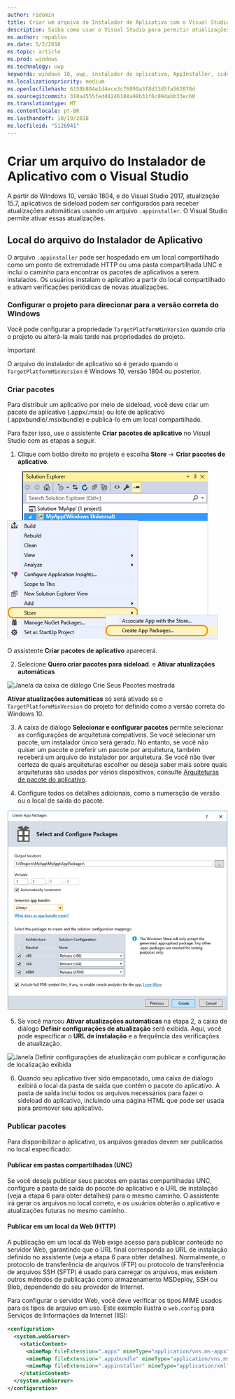 ```yaml
---
author: ridomin
title: Criar um arquivo do Instalador de Aplicativo com o Visual Studio
description: Saiba como usar o Visual Studio para permitir atualizações automáticas usando o arquivo .appinstaller.
ms.author: rmpablos
ms.date: 5/2/2018
ms.topic: article
ms.prod: windows
ms.technology: uwp
keywords: windows 10, uwp, instalador do aplicativo, AppInstaller, sideload
ms.localizationpriority: medium
ms.openlocfilehash: 6158b804e1d4ece3c76099a3f8d33d5fa562078d
ms.sourcegitcommit: 310a4555fedd4246188a98b31f6c094abb33ec60
ms.translationtype: MT
ms.contentlocale: pt-BR
ms.lasthandoff: 10/19/2018
ms.locfileid: "5126941"
---
```

# <a name="create-an-app-installer-file-with-visual-studio"></a>Criar um arquivo do Instalador de Aplicativo com o Visual Studio

A partir do Windows 10, versão 1804, e do Visual Studio 2017, atualização 15.7, aplicativos de sideload podem ser configurados para receber atualizações automáticas usando um arquivo `.appinstaller`. O Visual Studio permite ativar essas atualizações.

## <a name="app-installer-file-location"></a>Local do arquivo do Instalador de Aplicativo
O arquivo `.appinstaller` pode ser hospedado em um local compartilhado como um ponto de extremidade HTTP ou uma pasta compartilhada UNC e inclui o caminho para encontrar os pacotes de aplicativos a serem instalados. Os usuários instalam o aplicativo a partir do local compartilhado e ativam verificações periódicas de novas atualizações. 


### <a name="configure-the-project-to-target-the-correct-windows-version"></a>Configurar o projeto para direcionar para a versão correta do Windows

Você pode configurar a propriedade `TargetPlatformMinVersion` quando cria o projeto ou alterá-la mais tarde nas propriedades do projeto. 

>[!IMPORTANT]
> O arquivo do instalador de aplicativo só é gerado quando o `TargetPlatformMinVersion` é Windows 10, versão 1804 ou posterior.


### <a name="create-packages"></a>Criar pacotes

Para distribuir um aplicativo por meio de sideload, você deve criar um pacote de aplicativo (.appx/.msix) ou lote de aplicativo (.appxbundle/.msixbundle) e publicá-lo em um local compartilhado.

Para fazer isso, use o assistente **Criar pacotes de aplicativo** no Visual Studio com as etapas a seguir.

1. Clique com botão direito no projeto e escolha **Store** -> **Criar pacotes de aplicativo**.  

![Menu de contexto com navegação para Criar Pacotes de Aplicativos](images/packaging-screen2.jpg)   

O assistente **Criar pacotes de aplicativo** aparecerá.

2. Selecione **Quero criar pacotes para sideload**. e **Ativar atualizações automáticas**  

![Janela da caixa de diálogo Crie Seus Pacotes mostrada](images/select-sideloading.png)  

**Ativar atualizações automáticas** só será ativado se o `TargetPlatformMinVersion` do projeto for definido como a versão correta do Windows 10.

3. A caixa de diálogo **Selecionar e configurar pacotes** permite selecionar as configurações de arquitetura compatíveis. Se você selecionar um pacote, um instalador único será gerado. No entanto, se você não quiser um pacote e preferir um pacote por arquitetura, também receberá um arquivo do instalador por arquitetura.  Se você não tiver certeza de quais arquiteturas escolher ou deseja saber mais sobre quais arquiteturas são usadas por vários dispositivos, consulte [Arquiteturas de pacote do aplicativo](device-architecture.md).

4. Configure todos os detalhes adicionais, como a numeração de versão ou o local de saída do pacote.

![Janela Criar Pacotes de Aplicativos com a configuração do pacote mostrada](images/packaging-screen5.jpg)  

5. Se você marcou **Ativar atualizações automáticas** na etapa 2, a caixa de diálogo **Definir configurações de atualização** será exibida. Aqui, você pode especificar o **URL de instalação** e a frequência das verificações de atualização.

![Janela Definir configurações de atualização com publicar a configuração de localização exibida](images/sideloading-screen.png)  

6. Quando seu aplicativo tiver sido empacotado, uma caixa de diálogo exibirá o local da pasta de saída que contém o pacote do aplicativo. A pasta de saída inclui todos os arquivos necessários para fazer o sideload do aplicativo, incluindo uma página HTML que pode ser usada para promover seu aplicativo.

### <a name="publish-packages"></a>Publicar pacotes

Para disponibilizar o aplicativo, os arquivos gerados devem ser publicados no local especificado:

#### <a name="publish-to-shared-folders-unc"></a>Publicar em pastas compartilhadas (UNC)

Se você deseja publicar seus pacotes em pastas compartilhadas UNC, configure a pasta de saída do pacote do aplicativo e o URL de instalação (veja a etapa 6 para obter detalhes) para o mesmo caminho. O assistente irá gerar os arquivos no local correto, e os usuários obterão o aplicativo e atualizações futuras no mesmo caminho.

#### <a name="publish-to-a-web-location-http"></a>Publicar em um local da Web (HTTP)

A publicação em um local da Web exige acesso para publicar conteúdo no servidor Web, garantindo que o URL final corresponda ao URL de instalação definido no assistente (veja a etapa 6 para obter detalhes). Normalmente, o protocolo de transferência de arquivos (FTP) ou protocolo de transferência de arquivos SSH (SFTP) é usado para carregar os arquivos, mas existem outros métodos de publicação como armazenamento MSDeploy, SSH ou Blob, dependendo do seu provedor de Internet.

Para configurar o servidor Web, você deve verificar os tipos MIME usados para os tipos de arquivo em uso. Este exemplo ilustra o `web.config` para Serviços de Informações da Internet (IIS):

```xml
<configuration>
  <system.webServer>
    <staticContent>
      <mimeMap fileExtension=".appx" mimeType="application/vns.ms-appx" />
      <mimeMap fileExtension=".appxbundle" mimeType="application/vns.ms-appx" />
      <mimeMap fileExtension=".appinstaller" mimeType="application/xml" />
    </staticContent>  
  </system.webServer>  
</configuration>
```




















